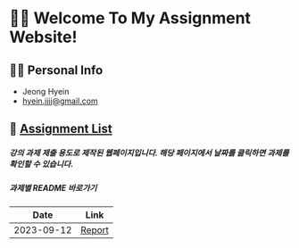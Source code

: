 # 🙋‍♀️ Welcome To My Assignment Website!

## 👩‍💻 Personal Info
- Jeong Hyein
- hyein.jjjj@gmail.com

## 📝 <a href="https://jhi1234.github.io/cordova/index.html">Assignment List</a>
##### 강의 과제 제출 용도로 제작된 웹페이지입니다. 해당 페이지에서 날짜를 클릭하면 과제를 확인할 수 있습니다.
##### 과제별 README 바로가기
|Date|Link|
|---|---|
|2023-09-12|<a href="0912/README.md">Report</a>|
